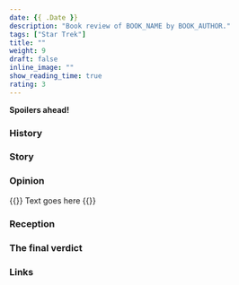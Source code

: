 ```yaml
---
date: {{ .Date }}
description: "Book review of BOOK_NAME by BOOK_AUTHOR."
tags: ["Star Trek"]
title: ""
weight: 9
draft: false
inline_image: ""
show_reading_time: true
rating: 3
---
```


**Spoilers ahead!**

<!--more-->

### History

### Story

### Opinion 

{{<pullout>}}
Text goes here
{{</pullout>}}

### Reception

### The final verdict

### Links